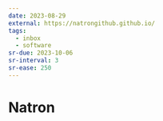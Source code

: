 ```yaml
---
date: 2023-08-29
external: https://natrongithub.github.io/
tags:
  - inbox
  - software
sr-due: 2023-10-06
sr-interval: 3
sr-ease: 250
---
```


# Natron


